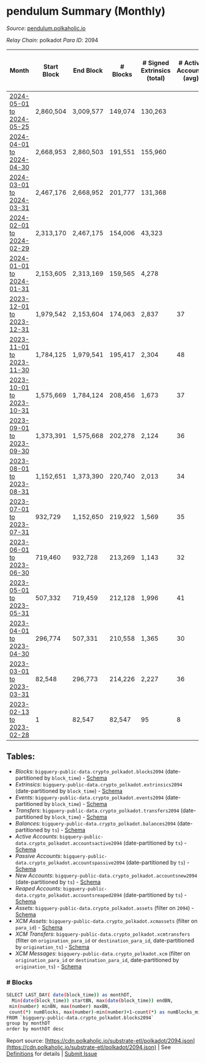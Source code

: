 # pendulum Summary (Monthly)

_Source_: [pendulum.polkaholic.io](https://pendulum.polkaholic.io)

*Relay Chain*: polkadot
*Para ID*: 2094



| Month | Start Block | End Block | # Blocks | # Signed Extrinsics (total) | # Active Accounts (avg) | # Addresses with Balances (max) | Issues |
| ----- | ----------- | --------- | -------- | --------------------------- | ----------------------- | ------------------------------- | ------ |
| [2024-05-01 to 2024-05-25](/polkadot/2094-pendulum/2024-05-31.md) | 2,860,504 | 3,009,577 | 149,074 | 130,263 |  | 2,048 | -   |   
| [2024-04-01 to 2024-04-30](/polkadot/2094-pendulum/2024-04-30.md) | 2,668,953 | 2,860,503 | 191,551 | 155,960 |  | 1,991 | -   |   
| [2024-03-01 to 2024-03-31](/polkadot/2094-pendulum/2024-03-31.md) | 2,467,176 | 2,668,952 | 201,777 | 131,368 |  | 1,938 | -   |   
| [2024-02-01 to 2024-02-29](/polkadot/2094-pendulum/2024-02-29.md) | 2,313,170 | 2,467,175 | 154,006 | 43,323 |  | 1,816 | -   |   
| [2024-01-01 to 2024-01-31](/polkadot/2094-pendulum/2024-01-31.md) | 2,153,605 | 2,313,169 | 159,565 | 4,278 |  | 1,738 | -   |   
| [2023-12-01 to 2023-12-31](/polkadot/2094-pendulum/2023-12-31.md) | 1,979,542 | 2,153,604 | 174,063 | 2,837 | 37 | 1,689 | -   |   
| [2023-11-01 to 2023-11-30](/polkadot/2094-pendulum/2023-11-30.md) | 1,784,125 | 1,979,541 | 195,417 | 2,304 | 48 | 1,606 | -   |   
| [2023-10-01 to 2023-10-31](/polkadot/2094-pendulum/2023-10-31.md) | 1,575,669 | 1,784,124 | 208,456 | 1,673 | 37 | 1,456 | -   |   
| [2023-09-01 to 2023-09-30](/polkadot/2094-pendulum/2023-09-30.md) | 1,373,391 | 1,575,668 | 202,278 | 2,124 | 36 | 1,252 | -   |   
| [2023-08-01 to 2023-08-31](/polkadot/2094-pendulum/2023-08-31.md) | 1,152,651 | 1,373,390 | 220,740 | 2,013 | 34 | 1,149 | -   |   
| [2023-07-01 to 2023-07-31](/polkadot/2094-pendulum/2023-07-31.md) | 932,729 | 1,152,650 | 219,922 | 1,569 | 35 | 981 | -   |   
| [2023-06-01 to 2023-06-30](/polkadot/2094-pendulum/2023-06-30.md) | 719,460 | 932,728 | 213,269 | 1,143 | 32 | 919 | -   |   
| [2023-05-01 to 2023-05-31](/polkadot/2094-pendulum/2023-05-31.md) | 507,332 | 719,459 | 212,128 | 1,996 | 41 | 885 | -   |   
| [2023-04-01 to 2023-04-30](/polkadot/2094-pendulum/2023-04-30.md) | 296,774 | 507,331 | 210,558 | 1,365 | 30 | 787 | -   |   
| [2023-03-01 to 2023-03-31](/polkadot/2094-pendulum/2023-03-31.md) | 82,548 | 296,773 | 214,226 | 2,227 | 36 | 705 | -   |   
| [2023-02-13 to 2023-02-28](/polkadot/2094-pendulum/2023-02-28.md) | 1 | 82,547 | 82,547 | 95 | 8 | 85 | -   |   

## Tables:

* _Blocks_: `bigquery-public-data.crypto_polkadot.blocks2094` (date-partitioned by `block_time`) - [Schema](/schema/balances.json)
* _Extrinsics_: `bigquery-public-data.crypto_polkadot.extrinsics2094` (date-partitioned by `block_time`) - [Schema](/schema/extrinsics.json)
* _Events_: `bigquery-public-data.crypto_polkadot.events2094` (date-partitioned by `block_time`) - [Schema](/schema/events.json)
* _Transfers_: `bigquery-public-data.crypto_polkadot.transfers2094` (date-partitioned by `block_time`) - [Schema](/schema/transfers.json)
* _Balances_: `bigquery-public-data.crypto_polkadot.balances2094` (date-partitioned by `ts`) - [Schema](/schema/balances.json)
* _Active Accounts_: `bigquery-public-data.crypto_polkadot.accountsactive2094` (date-partitioned by `ts`) - [Schema](/schema/accountsactive.json)
* _Passive Accounts_: `bigquery-public-data.crypto_polkadot.accountspassive2094` (date-partitioned by `ts`) - [Schema](/schema/accountspassive.json)
* _New Accounts_: `bigquery-public-data.crypto_polkadot.accountsnew2094` (date-partitioned by `ts`) - [Schema](/schema/accountsnew.json)
* _Reaped Accounts_: `bigquery-public-data.crypto_polkadot.accountsreaped2094` (date-partitioned by `ts`) - [Schema](/schema/accountsreaped.json)
* _Assets_: `bigquery-public-data.crypto_polkadot.assets` (filter on `2094`) - [Schema](/schema/assets.json)
* _XCM Assets_: `bigquery-public-data.crypto_polkadot.xcmassets` (filter on `para_id`) - [Schema](/schema/xcmassets.json)
* _XCM Transfers_: `bigquery-public-data.crypto_polkadot.xcmtransfers` (filter on `origination_para_id` or `destination_para_id`, date-partitioned by `origination_ts`) - [Schema](/schema/xcmtransfers.json)
* _XCM Messages_: `bigquery-public-data.crypto_polkadot.xcm` (filter on `origination_para_id` or `destination_para_id`, date-partitioned by `origination_ts`) - [Schema](/schema/xcm.json)

### # Blocks
```bash
SELECT LAST_DAY( date(block_time)) as monthDT,
  Min(date(block_time)) startBN, max(date(block_time)) endBN, 
 min(number) minBN, max(number) maxBN, 
 count(*) numBlocks, max(number)-min(number)+1-count(*) as numBlocks_missing 
FROM `bigquery-public-data.crypto_polkadot.blocks2094` 
group by monthDT 
order by monthDT desc
```


Report source: [https://cdn.polkaholic.io/substrate-etl/polkadot/2094.json](https://cdn.polkaholic.io/substrate-etl/polkadot/2094.json) | See [Definitions](/DEFINITIONS.md) for details | [Submit Issue](https://github.com/colorfulnotion/substrate-etl/issues)
